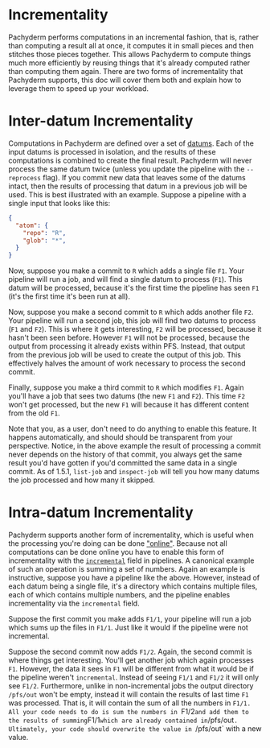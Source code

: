 # Incrementality

Pachyderm performs computations in an incremental fashion, that is, rather
than computing a result all at once, it computes it in small pieces and
then stitches those pieces together. This allows Pachyderm to compute
things much more efficiently by reusing things that it's already computed
rather than computing them again. There are two forms of incrementality
that Pachyderm supports, this doc will cover them both and explain how to
leverage them to speed up your workload.

# Inter-datum Incrementality

Computations in Pachyderm are defined over a set of [datums](LINK). Each
of the input datums is processed in isolation, and the results of these
computations is combined to create the final result. Pachyderm will never
process the same datum twice (unless you update the pipeline with the
`--reprocess` flag). If you commit new data that leaves some of the datums
intact, then the results of processing that datum in a previous job will
be used. This is best illustrated with an example. Suppose a pipeline with
a single input that looks like this:

```json
{
  "atom": {
    "repo": "R",
    "glob": "*",
  }
}
```

Now, suppose you make a commit to `R` which adds a single file `F1`. Your
pipeline will run a job, and will find a single datum to process (`F1`).
This datum will be processed, because it's the first time the pipeline has
seen `F1` (it's the first time it's been run at all).

Now, suppose you make a second commit to `R` which adds another file `F2`.
Your pipeline will run a second job, this job will find two datums to
process (`F1` and `F2`). This is where it gets interesting, `F2` will be
processed, because it hasn't been seen before. However `F1` will not be
processed, because the output from processing it already exists within
PFS. Instead, that output from the previous job will be used to create the
output of this job. This effectively halves the amount of work necessary
to process the second commit.

Finally, suppose you make a third commit to `R` which modifies `F1`. Again
you'll have a job that sees two datums (the new `F1` and `F2`). This time
`F2` won't get processed, but the new `F1` will because it has different
content from the old `F1`.

Note that you, as a user, don't need to do anything to enable this
feature. It happens automatically, and should should be transparent from
your perspective. Notice, in the above example the result of processing
a commit never depends on the history of that commit, you always get the
same result you'd have gotten if you'd committed the same data in a single
commit. As of 1.5.1, `list-job` and `inspect-job` will tell you how many
datums the job processed and how many it skipped.

# Intra-datum Incrementality

Pachyderm supports another form of incrementality, which is useful when
the processing you're doing can be done
["online"](https://en.wikipedia.org/wiki/Online_algorithm). Because not
all computations can be done online you have to enable this form of
incrementality with the [`incremental`](LINK) field in pipelines.
A canonical example of such an operation is summing a set of numbers.
Again an example is instructive, suppose you have a pipeline like the
above. However, instead of each datum being a single file, it's
a directory which contains multiple files, each of which contains multiple
numbers, and the pipeline enables incrementality via the `incremental`
field.

Suppose the first commit you make adds `F1/1`, your pipeline will run
a job which sums up the files in `F1/1`. Just like it would if the
pipeline were not incremental.

Suppose the second commit now adds `F1/2`. Again, the second commit is
where things get interesting. You'll get another job which again processes
`F1`. However, the data it sees in `F1` will be different from what it
would be if the pipeline weren't `incremental`. Instead of seeing `F1/1`
and `F1/2` it will only see `F1/2`. Furthermore, unlike in non-incremental
jobs the output directory `/pfs/out` won't be empty, instead it will
contain the results of last time `F1` was processed. That is, it will
contain the sum of all the numbers in `F1/1. All your code needs to do is
sum the numbers in `F1/2` and add them to the results of summing `F1/1`
which are already contained in `/pfs/out`. Ultimately, your code should
overwrite the value in `/pfs/out` with a new value.
